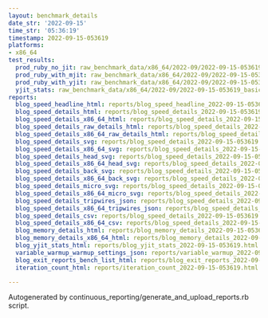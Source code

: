 ```yaml
---
layout: benchmark_details
date_str: '2022-09-15'
time_str: '05:36:19'
timestamp: 2022-09-15-053619
platforms:
- x86_64
test_results:
  prod_ruby_no_jit: raw_benchmark_data/x86_64/2022-09/2022-09-15-053619_basic_benchmark_prod_ruby_no_jit.json
  prod_ruby_with_mjit: raw_benchmark_data/x86_64/2022-09/2022-09-15-053619_basic_benchmark_prod_ruby_with_mjit.json
  prod_ruby_with_yjit: raw_benchmark_data/x86_64/2022-09/2022-09-15-053619_basic_benchmark_prod_ruby_with_yjit.json
  yjit_stats: raw_benchmark_data/x86_64/2022-09/2022-09-15-053619_basic_benchmark_yjit_stats.json
reports:
  blog_speed_headline_html: reports/blog_speed_headline_2022-09-15-053619.html
  blog_speed_details_html: reports/blog_speed_details_2022-09-15-053619.html
  blog_speed_details_x86_64_html: reports/blog_speed_details_2022-09-15-053619.x86_64.html
  blog_speed_details_raw_details_html: reports/blog_speed_details_2022-09-15-053619.raw_details.html
  blog_speed_details_x86_64_raw_details_html: reports/blog_speed_details_2022-09-15-053619.x86_64.raw_details.html
  blog_speed_details_svg: reports/blog_speed_details_2022-09-15-053619.svg
  blog_speed_details_x86_64_svg: reports/blog_speed_details_2022-09-15-053619.x86_64.svg
  blog_speed_details_head_svg: reports/blog_speed_details_2022-09-15-053619.head.svg
  blog_speed_details_x86_64_head_svg: reports/blog_speed_details_2022-09-15-053619.x86_64.head.svg
  blog_speed_details_back_svg: reports/blog_speed_details_2022-09-15-053619.back.svg
  blog_speed_details_x86_64_back_svg: reports/blog_speed_details_2022-09-15-053619.x86_64.back.svg
  blog_speed_details_micro_svg: reports/blog_speed_details_2022-09-15-053619.micro.svg
  blog_speed_details_x86_64_micro_svg: reports/blog_speed_details_2022-09-15-053619.x86_64.micro.svg
  blog_speed_details_tripwires_json: reports/blog_speed_details_2022-09-15-053619.tripwires.json
  blog_speed_details_x86_64_tripwires_json: reports/blog_speed_details_2022-09-15-053619.x86_64.tripwires.json
  blog_speed_details_csv: reports/blog_speed_details_2022-09-15-053619.csv
  blog_speed_details_x86_64_csv: reports/blog_speed_details_2022-09-15-053619.x86_64.csv
  blog_memory_details_html: reports/blog_memory_details_2022-09-15-053619.html
  blog_memory_details_x86_64_html: reports/blog_memory_details_2022-09-15-053619.x86_64.html
  blog_yjit_stats_html: reports/blog_yjit_stats_2022-09-15-053619.html
  variable_warmup_warmup_settings_json: reports/variable_warmup_2022-09-15-053619.warmup_settings.json
  blog_exit_reports_bench_list_html: reports/blog_exit_reports_2022-09-15-053619.bench_list.html
  iteration_count_html: reports/iteration_count_2022-09-15-053619.html

---
```

Autogenerated by continuous_reporting/generate_and_upload_reports.rb script.
